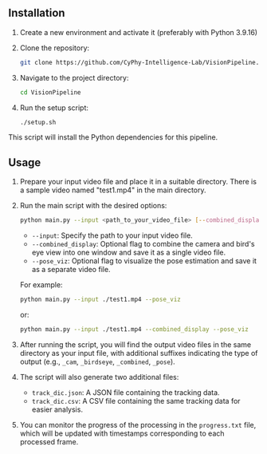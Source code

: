 ## Installation

1. Create a new environment and activate it (preferably with Python 3.9.16)

2. Clone the repository:
    ```sh
    git clone https://github.com/CyPhy-Intelligence-Lab/VisionPipeline.git
    ```

3. Navigate to the project directory:
    ```sh
    cd VisionPipeline
    ```

4. Run the setup script:
    ```sh
    ./setup.sh
    ```

This script will install the Python dependencies for this pipeline.

## Usage
1. Prepare your input video file and place it in a suitable directory. There is a sample video named "test1.mp4" in the main directory.

2. Run the main script with the desired options:
    ```sh
    python main.py --input <path_to_your_video_file> [--combined_display] [--pose_viz]
    ```

   - `--input`: Specify the path to your input video file.
   - `--combined_display`: Optional flag to combine the camera and bird's eye view into one window and save it as a single video file.
   - `--pose_viz`: Optional flag to visualize the pose estimation and save it as a separate video file.

   For example:
    ```sh
    python main.py --input ./test1.mp4 --pose_viz
    ```
    or:
    ```sh
    python main.py --input ./test1.mp4 --combined_display --pose_viz
    ```


3. After running the script, you will find the output video files in the same directory as your input file, with additional suffixes indicating the type of output (e.g., `_cam`, `_birdseye`, `_combined`, `_pose`).

4. The script will also generate two additional files:
    - `track_dic.json`: A JSON file containing the tracking data.
    - `track_dic.csv`: A CSV file containing the same tracking data for easier analysis.

5. You can monitor the progress of the processing in the `progress.txt` file, which will be updated with timestamps corresponding to each processed frame.




